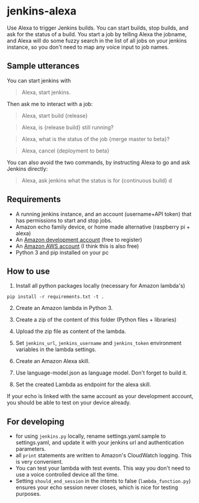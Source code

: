 # jenkins-alexa
Use Alexa to trigger Jenkins builds. You can start builds, stop builds, and ask for the status of a build.
You start a job by telling Alexa the jobname, and Alexa will do some fuzzy search in the list of all jobs on your jenkins instance, so you don't need to map any voice input to job names. 


## Sample utterances
You can start jenkins with
> Alexa, start jenkins.

Then ask me to interact with a job:
> Alexa, start build {release}

> Alexa, is {release build} still running?

> Alexa, what is the status of the job {merge master to beta}?

> Alexa, cancel {deployment to beta}

You can also avoid the two commands, by instructing Alexa to go and ask Jenkins directly:
> Alexa, ask jenkins what the status is for {continuous build}
d

## Requirements
- A running jenkins instance, and an account (username+API token) that has permissions to start and stop jobs.
- Amazon echo family device, or home made alternative (raspberry pi + alexa)
- An [Amazon development account](https://developer.amazon.com) (free to register)
- An [Amazon AWS account](https://console.aws.amazon.com) (I think this is also free)
- Python 3 and pip installed on your pc

## How to use

1. Install all python packages locally (necessary for Amazon lambda's) 
```
pip install -r requirements.txt -t .
```

2. Create an Amazon lambda in Python 3.

3. Create a zip of the content of this folder (Python files + libraries)

4. Upload the zip file as content of the lambda.

5. Set `jenkins_url`, `jenkins_username` and `jenkins_token` environment variables in the lambda settings.

5. Create an Amazon Alexa skill.

6. Use language-model.json as language model. Don't forget to build it.

7. Set the created Lambda as endpoint for the alexa skill.

If your echo is linked with the same account as your development account, you should be able to test on your device already.

## For developing
- for using `jenkins.py` locally, rename settings.yaml.sample to settings.yaml, and update it with your jenkins url and authentication parameters.
- all `print` statements are written to Amazon's CloudWatch logging. This is very convenient.
- You can test your lambda with test events. This way you don't need to use a voice controlled device all the time.
- Setting `should_end_session` in the intents to false (`lambda_function.py`) ensures your echo session never closes, which is nice for testing purposes.
